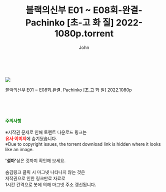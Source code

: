 ﻿---
layout: post
title:  "    블랙의신부 E01 ~ E08회-완결- Pachinko [초-고 화 질] 2022-1080p.torrent"
author: John
categories: [ 드라마 ]
tags: [  ]
image: https://torrentrj56.com/uploadfile/full/d64d254fee93a5e99bfcbb8051fdb92344d5c0b0.jpg 
description: "    블랙의신부 E01 ~ E08회-완결- Pachinko [초-고 화 질] 2022-1080p torrent 정보 공유"
toc: true
toc_sticky: true
---

<br>
<p><img src="https://torrentrj56.com/uploadfile/full/d64d254fee93a5e99bfcbb8051fdb92344d5c0b0.jpg"/></p>
 블랙의신부 E01 ~ E08회.완결. Pachinko [초.고 화 질] 2022.1080p  
    
<br><br><br>
<p data-ke-size="size16"><b><span style="color: green;">주의사항</span></b><br /><br />※저작권 문제로 인해 토렌트 다운로드 링크는<br /><b><span style="color: red;">유사 이미지</span></b>에 숨겨뒀습니다.<br />※Due to copyright issues, the torrent download link is hidden where it looks like an image.<br /><br /><b>'설마'</b>싶은 것까지 확인해 보세요.<br /><br />숨김링크 클릭 시 마그넷 나타나지 않는 것은<br />저작권으로 인한 링크만료 자료로<br />1시간 간격으로 봇에 의해 마그넷 주소 갱신됩니다.</p>
